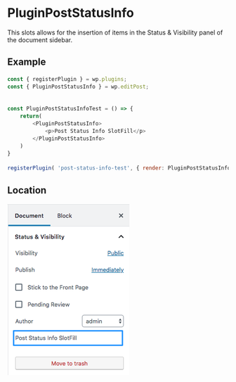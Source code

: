 # PluginPostStatusInfo

This slots allows for the insertion of items in the Status & Visibility panel of the document sidebar.

## Example

```js
const { registerPlugin } = wp.plugins;
const { PluginPostStatusInfo } = wp.editPost;


const PluginPostStatusInfoTest = () => {
	return(
		<PluginPostStatusInfo>
			<p>Post Status Info SlotFill</p>
		</PluginPostStatusInfo>
	)
}

registerPlugin( 'post-status-info-test', { render: PluginPostStatusInfoTest } );
```
## Location

![Location in the Status & Visibility panel](/docs/designers-developers/assets/plugin-post-status-info-location.png?raw=true)

